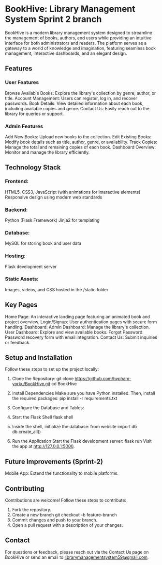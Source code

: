 # BookHive: Library Management System Sprint 2 branch

BookHive is a modern library management system designed to streamline the management of books, authors, and users while providing an intuitive interface for both administrators and readers. The platform serves as a gateway to a world of knowledge and imagination, featuring seamless book management, interactive dashboards, and an elegant design.
 
## Features
 
### User Features
 Browse Available Books: Explore the library's collection by genre, author, or title.
 Account Management: Users can register, log in, and recover passwords.
 Book Details: View detailed information about each book, including available copies and genre.
 Contact Us: Easily reach out to the library for queries or support.
### Admin Features
 Add New Books: Upload new books to the collection.
 Edit Existing Books: Modify book details such as title, author, genre, or availability.
Track Copies: Manage the total and remaining copies of each book.
Dashboard Overview: Monitor and manage the library efficiently.

## Technology Stack
### Frontend:
HTML5, CSS3, JavaScript (with animations for interactive elements)
Responsive design using modern web standards
### Backend:
Python (Flask Framework)
Jinja2 for templating
### Database:
MySQL for storing book and user data
### Hosting:
Flask development server
### Static Assets:
Images, videos, and CSS hosted in the /static folder

## Key Pages
Home Page: An interactive landing page featuring an animated book and project overview.
Login/Signup: User authentication pages with secure form handling.
Dashboard:
Admin Dashboard: Manage the library's collection.
User Dashboard: Explore and view available books.
Forgot Password: Password recovery form with email integration.
Contact Us: Submit inquiries or feedback.


## Setup and Installation
Follow these steps to set up the project locally:

1. Clone the Repository:
git clone https://github.com/hvpham-yorku/BookHive.git
cd BookHive

2. Install Dependencies
Make sure you have Python installed. Then, install the required packages:
pip install -r requirements.txt

3. Configure the Database and Tables:
  1. Start the Flask Shell
   flask shell
  2. Inside the shell, initialize the database:
     from website import db
      db.create_all()
     


4. Run the Application
Start the Flask development server:
flask run
Visit the app at http://127.0.0.1:5000.

## Future Improvements (Sprint-2)
Mobile App: Extend the functionality to mobile platforms.

## Contributing
Contributions are welcome! Follow these steps to contribute:
1. Fork the repository.
2. Create a new branch
 git checkout -b feature-branch
3. Commit changes and push to your branch.
4. Open a pull request with a description of your changes.

## Contact
For questions or feedback, please reach out via the Contact Us page on BookHive or send an email to librarymanagementsystem59@gmail.com.



